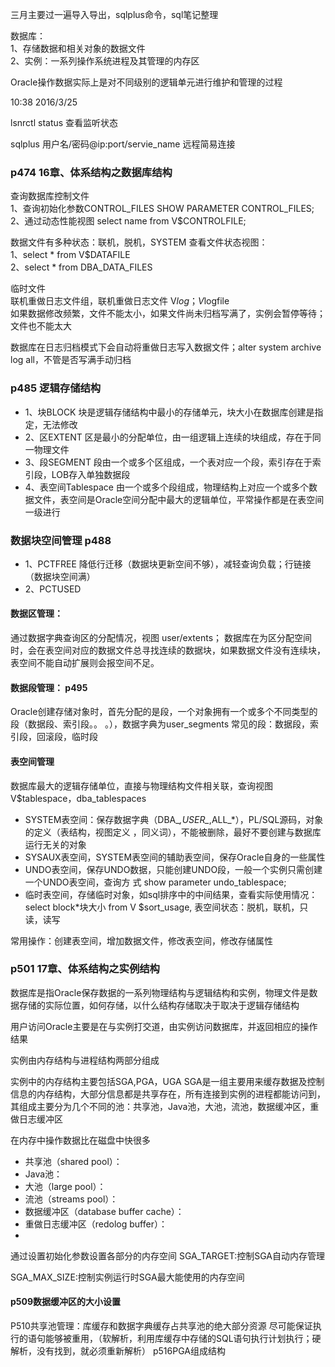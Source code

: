 三月主要过一遍导入导出，sqlplus命令，sql笔记整理

数据库：        
	1、存储数据和相关对象的数据文件     
	2、实例：一系列操作系统进程及其管理的内存区
	
Oracle操作数据实际上是对不同级别的逻辑单元进行维护和管理的过程

10:38 2016/3/25

lsnrctl status    查看监听状态

sqlplus 用户名/密码@ip:port/servie_name	远程简易连接

### p474  16章、体系结构之数据库结构
查询数据库控制文件          
	1、查询初始化参数CONTROL_FILES   SHOW PARAMETER CONTROL_FILES;   
	2、通过动态性能视图 select name from V$CONTROLFILE;
	
数据文件有多种状态：联机，脱机，SYSTEM
查看文件状态视图：  
	1、select  * from V$DATAFILE    
	2、select * from DBA_DATA_FILES    
	
临时文件    
联机重做日志文件组，联机重做日志文件 V$log ；V$logfile   
	如果数据修改频繁，文件不能太小，如果文件尚未归档写满了，实例会暂停等待；文件也不能太大
	
数据库在日志归档模式下会自动将重做日志写入数据文件；alter system archive log all，不管是否写满手动归档

### p485 逻辑存储结构
- 1、块BLOCK	块是逻辑存储结构中最小的存储单元，块大小在数据库创建是指定，无法修改	
- 2、区EXTENT	区是最小的分配单位，由一组逻辑上连续的块组成，存在于同一物理文件
- 3、段SEGMENT	段由一个或多个区组成，一个表对应一个段，索引存在于索引段，LOB存入单独数据段
- 4、表空间Tablespace	由一个或多个段组成，物理结构上对应一个或多个数据文件，表空间是Oracle空间分配中最大的逻辑单位，平常操作都是在表空间一级进行

### 数据块空间管理 p488
- 1、PCTFREE    降低行迁移（数据块更新空间不够），减轻查询负载；行链接（数据块空间满）
- 2、PCTUSED
#### 数据区管理：	
通过数据字典查询区的分配情况，视图 user/extents；
	数据库在为区分配空间时，会在表空间对应的数据文件总寻找连续的数据块，如果数据文件没有连续块，    表空间不能自动扩展则会报空间不足。
#### 数据段管理： p495
Oracle创建存储对象时，首先分配的是段，一个对象拥有一个或多个不同类型的段（数据段、索引段。。  。），数据字典为user_segments
	常见的段：数据段，索引段，回滚段，临时段
#### 表空间管理
数据库最大的逻辑存储单位，直接与物理结构文件相关联，查询视图V$tablespace，dba_tablespaces   

- SYSTEM表空间：保存数据字典（DBA_*,USER_*,ALL_*），PL/SQL源码，对象的定义（表结构，视图定义  ，同义词），不能被删除，最好不要创建与数据库运行无关的对象
- SYSAUX表空间，SYSTEM表空间的辅助表空间，保存Oracle自身的一些属性
- UNDO表空间，保存UNDO数据，只能创建UNDO段，一般一个实例只需创建一个UNDO表空间，查询方  式 show parameter undo_tablespace;
- 临时表空间，存储临时对象，如sql排序中的中间结果，查看实际使用情况：select block*块大小  from V  $sort_usage,
表空间状态：脱机，联机，只读，读写

常用操作：创建表空间，增加数据文件，修改表空间，修改存储属性

### p501	17章、体系结构之实例结构
  数据库是指Oracle保存数据的一系列物理结构与逻辑结构和实例，物理文件是数据存储的实际位置，如何存储，以什么结构存储取决于取决于逻辑存储结构
  
  用户访问Oracle主要是在与实例打交道，由实例访问数据库，并返回相应的操作结果

实例由内存结构与进程结构两部分组成

实例中的内存结构主要包括SGA,PGA，UGA
  SGA是一组主要用来缓存数据及控制信息的内存结构，大部分信息都是共享存在，所有连接到实例的进程都能访问到，其组成主要分为几个不同的池：共享池，Java池，大池，流池，数据缓冲区，重做日志缓冲区
  
在内存中操作数据比在磁盘中快很多
- 共享池（shared pool）：
- Java池：
- 大池（large pool）：
- 流池（streams pool）：
- 数据缓冲区（database buffer cache）：
- 重做日志缓冲区（redolog buffer）：
- 
通过设置初始化参数设置各部分的内存空间
SGA_TARGET:控制SGA自动内存管理

SGA_MAX_SIZE:控制实例运行时SGA最大能使用的内存空间

####  p509数据缓冲区的大小设置
  P510共享池管理：库缓存和数据字典缓存占共享池的绝大部分资源
尽可能保证执行的语句能够被重用，（软解析，利用库缓存中存储的SQL语句执行计划执行；硬解析，没有找到，就必须重新解析）
  p516PGA组成结构
	
	

























